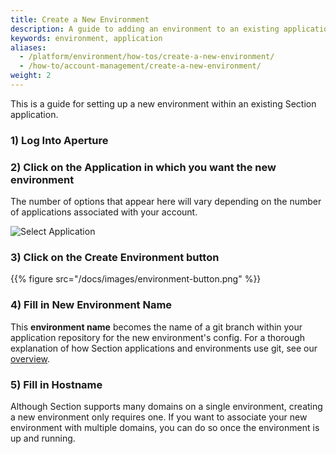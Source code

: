 ```yaml
---
title: Create a New Environment
description: A guide to adding an environment to an existing applications
keywords: environment, application
aliases:
  - /platform/environment/how-tos/create-a-new-environment/
  - /how-to/account-management/create-a-new-environment/
weight: 2
---
```


This is a guide for setting up a new environment within an existing Section application.

### 1) Log Into Aperture

### 2) Click on the Application in which you want the new environment
  The number of options that appear here will vary depending on the number of applications associated with your account.

![Select Application](/docs/images/select-app.png?height=190px)
### 3) Click on the **Create Environment** button

{{% figure src="/docs/images/environment-button.png" %}}

### 4) Fill in **New Environment Name**
  This **environment name** becomes the name of a git branch within your application repository for the new environment's config. For a thorough explanation of how Section applications and environments use git, see our [overview](/docs/topic-guides/account-management).

### 5) Fill in **Hostname**
  Although Section supports many domains on a single environment, creating a new environment only requires one. If you want to associate your new environment with multiple domains, you can do so once the environment is up and running.  
